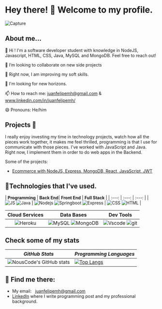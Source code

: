 # Hey there! 🤝 Welcome to my profile.
![Capture](https://res.cloudinary.com/dx3v0vmpb/image/upload/v1669598433/Juan_felipe_mu%C3%B1oz_hurtado_nklqsy.png)
## About me...
👋 Hi ! I'm a software developer student with knowledge in NodeJS, Javascript, HTML, CSS, Java, MySQL and MongoDB. Feel free to reach out!

🐉 I’m looking to collaborate on new side projects

🔭 Right now, I am improving my soft skills.

🎣 I'm looking for new horizons.

📫 How to reach me: juanfelipemh@gmail.com & www.linkedin.com/in/juanfelipemh/

😄 Pronouns: He/him 

## Projects 🚂
I really enjoy investing my time in technology projects, watch how all the pieces work together, it makes me feel thrilled, programming is that I use for communicate with those pieces. I've worked with JavaScript and Java. Right now, I implement them in order to do web apps in the Backend.

Some of the projects:
- [Ecommerce with NodeJS, Express, MongoDB, React, JavaScript, JWT](https://github.com/juanfelipemh/proyectods4)

## 🏅Technologies that I've used.

| **Programming** | **Back End**| **Front End** | **Full Stack** |
| :---: | :---: | :---: |
| ![JS](https://img.shields.io/badge/JavaScript-323330?style=for-the-badge&logo=javascript&logoColor=F7DF1E) ![Java](https://img.shields.io/badge/Java-ED8B00?style=for-the-badge&logo=java&logoColor=white)  | ![Nodejs](https://img.shields.io/badge/Node.js-339933?style=for-the-badge&logo=nodedotjs&logoColor=white) ![Springboot](https://img.shields.io/badge/Spring-6DB33F?style=for-the-badge&logo=spring&logoColor=white) ![Express](https://img.shields.io/badge/Express.js-404D59?style=for-the-badge) | ![CSS](https://img.shields.io/badge/CSS3-1572B6?style=for-the-badge&logo=css3&logoColor=white) ![HTML](https://img.shields.io/badge/HTML5-E34F26?style=for-the-badge&logo=html5&logoColor=white) |

| **Cloud Services** | **Data Bases** | **Dev Tools** |
| :---: | :---: | :---: |
| ![Heroku](https://img.shields.io/badge/Heroku-430098?style=for-the-badge&logo=heroku&logoColor=white) | ![MySQL](	https://img.shields.io/badge/MySQL-005C84?style=for-the-badge&logo=mysql&logoColor=white) ![MongoDB](https://img.shields.io/badge/MongoDB-4EA94B?style=for-the-badge&logo=mongodb&logoColor=white) | ![Vscode](https://img.shields.io/badge/VSCode-0078D4?style=for-the-badge&logo=visual%20studio%20code&logoColor=white) ![git](	https://img.shields.io/badge/GIT-E44C30?style=for-the-badge&logo=git&logoColor=white) 
## Check some of my stats

| *GitHub Stats* | *Programming Languages* |
---|---  
| ![NousCode's GitHub stats](https://github-readme-stats.vercel.app/api?username=crisgahur&show_icons=true&theme=slateorange ) |  [![Top Langs](https://github-readme-stats.vercel.app/api/top-langs/?username=crisgahur&layout=compact&theme=slateorange )](https://github.com/anuraghazra/github-readme-stats) |

## 📡 Find me there:

- My email: <a style="margin-left: 8px;" href="mailto:juanfelipemh@gmail.com">juanfelipemh@gmail.com</a>
- [LinkedIn](https://www.linkedin.com/in/juanfelipemh/) where I write programming post and my professional background. 
